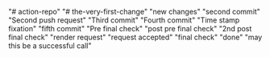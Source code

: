 "# action-repo" 
"# the-very-first-change"
"new changes"
"second commit"
"Second push request"
"Third commit"
"Fourth commit"
"Time stamp fixation"
"fifth commit"
"Pre final check"
"post pre final check"
"2nd post final check"
"render request"
"request accepted"
"final check"
"done"
"may this be a successful call"